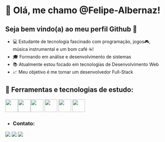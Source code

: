 # 👋 Olá, me chamo @Felipe-Albernaz!
## Seja bem vindo(a) ao meu perfil Github &#x1F596;
- 💻 Estudante de tecnologia fascinado com programação, jogos🎮, música instrumental e um bom café ☕!
- 🎓 Formando em análise e desenvolvimento de sistemas
- 📚 Atualmente estou focado em tecnologias de Desenvolvimento Web
- 📈 Meu objetivo é me tornar um desenvolvedor Full-Stack 


## 🔨 Ferramentas e tecnologias de estudo:
<img  src="https://cdn.jsdelivr.net/gh/devicons/devicon/icons/html5/html5-plain-wordmark.svg"  width='40px' height='40px'/><img  src="https://cdn.jsdelivr.net/gh/devicons/devicon/icons/css3/css3-plain-wordmark.svg" width='40px' height='40px' /><img src="https://cdn.jsdelivr.net/gh/devicons/devicon/icons/javascript/javascript-plain.svg" width='40px' height='40px'/> 
<img src="https://cdn.jsdelivr.net/gh/devicons/devicon/icons/git/git-original.svg" width='40px' height='40px'/> <img src="https://cdn.jsdelivr.net/gh/devicons/devicon/icons/react/react-original-wordmark.svg" width='40px' height='40px' />
<img src="https://cdn.jsdelivr.net/gh/devicons/devicon/icons/vscode/vscode-original-wordmark.svg" width='40px' height='40px'/>
          
          
      
  
- ### Contato:

<div>
<a href="https://instagram.com/fe_alb_naz" target="_blank"><img src="https://img.shields.io/badge/-Instagram-%23E4405F?style=for-the-badge&logo=instagram&logoColor=white" target="_blank"></a>
<a href = "mailto:contato@felipe.f.albernaz@gmail.com"><img src="https://img.shields.io/badge/Gmail-D14836?style=for-the-badge&logo=gmail&logoColor=white" target="_blank"></a>
<a href="https://www.linkedin.com/in/felipe-albernaz" target="_blank"><img src="https://img.shields.io/badge/-LinkedIn-%230077B5?style=for-the-badge&logo=linkedin&logoColor=white" target="_blank"></a>   
</div>
  
          

          
          
 


          
          
          
            







<!---
Felipe-Albernaz/Felipe-Albernaz is a ✨ special ✨ repository because its `README.md` (this file) appears on your GitHub profile.
You can click the Preview link to take a look at your changes.
--->
